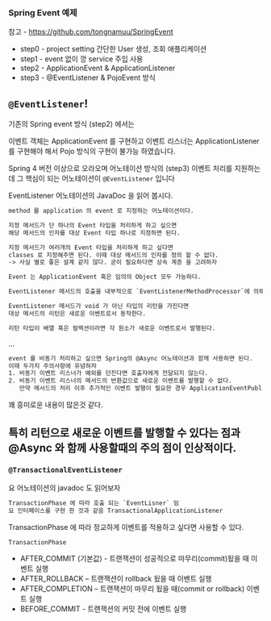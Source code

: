 ### Spring Event 예제 
참고 - https://github.com/tongnamuu/SpringEvent

- step0 - project setting 간단한 User 생성, 조회 애플리케이션
- step1 - event 없이 깡 service 주입 사용
- step2 - ApplicationEvent & ApplicationListener
- step3 - @EventListener & PojoEvent 방식

## `@EventListener`!
기존의 Spring event 방식 (step2) 에서는

이벤트 객체는 ApplicationEvent 를 구현하고 이벤트 리스너는  ApplicationListener 를 구현해야 해서 Pojo 방식의 구현이 불가능 하였습니다.

Spring 4 버전 이상으로 오라오며 어노테이션 방식의 (step3) 이벤트 처리를 지원하는데 그 핵심이 되는 어노테이션이 
`@EventListener` 입니다

EventListener 어노테이션의 JavaDoc 을 읽어 봅시다.
```javadoc
method 를 application 의 event 로 지정하는 어노테이션이다.

지정 메서드가 단 하나의 Event 타입을 처리하게 하고 싶으면 
해당 메서드의 인자를 대상 Event 타입 하나로 지정하면 된다.

지정 메서드가 여러개의 Event 타입을 처리하게 하고 싶다면
classes 로 지정해주면 된다. 이때 대상 메서드의 인자를 정의 할 수 없다.
-> 사실 별로 좋은 설계 같지 않다. 굳이 필요하다면 상속 계층 을 고려하자
```

```javadoc
Event 는 ApplicationEvent 혹은 임의의 Object 모두 가능하다.
```

```javadoc
EventListener 메서드의 호출을 내부적으로 `EventListenerMethodProcessor`에 의해서 이루어 진다. 
```

```javadoc
EventListener 메서드가 void 가 아닌 타입의 리턴을 가진다면
대상 메서드의 리턴은 새로운 이벤트로서 동작한다.

리턴 타입이 배열 혹은 컬렉션이라면 각 원소가 새로운 이벤트로서 발행된다.
```

...

```javadoc
event 를 비동기 처리하고 싶으면 Spring의 @Async 어노테이션과 함께 사용하면 된다.
이때 두가지 주의사항에 유념하자
1. 비동기 이벤트 리스너가 예외를 던진다면 호출자에게 전달되지 않는다.
2. 비동기 이벤트 리스너의 메서드의 반환값으로 새로운 이벤트를 발행할 수 없다.
   만약 메서드의 처리 이후 추가적인 이벤트 발행이 필요한 경우 ApplicationEventPublisher 를 통해 수동으로 발행해야 한다.
```

꽤 흥미로운 내용이 많은것 같다.

특히 리턴으로 새로운 이벤트를 발행할 수 있다는 점과
@Async 와 함께 사용할때의 주의 점이 인상적이다.
---

### `@TransactionalEventListener`
요 어노테이션의 javadoc 도 읽어보자

```javadoc
TransactionPhase 에 따라 호출 되는 `EventLisner` 임
요 인터페이스를 구현 한 것과 같음 TransactionalApplicationListener
```

TransactionPhase 에 따라 정교하게 이벤트를 적용하고 싶다면 사용할 수 있다.

`TransactionPhase`
- AFTER_COMMIT (기본값) - 트랜잭션이 성공적으로 마무리(commit)됬을 때 이벤트 실행
- AFTER_ROLLBACK – 트랜잭션이 rollback 됬을 때 이벤트 실행
- AFTER_COMPLETION – 트랜잭션이 마무리 됬을 때(commit or rollback) 이벤트 실행
- BEFORE_COMMIT - 트랜잭션의 커밋 전에 이벤트 실행

